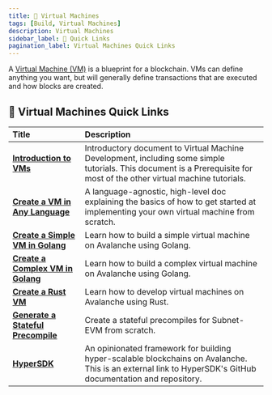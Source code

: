 ```yaml
---
title: 🔺 Virtual Machines
tags: [Build, Virtual Machines]
description: Virtual Machines 
sidebar_label: 🔗 Quick Links
pagination_label: Virtual Machines Quick Links
---
```


A [Virtual Machine (VM)](/learn/avalanche/virtual-machines) is a blueprint for a
blockchain. VMs can define anything you want, but will generally define transactions that are 
executed and how blocks are created.

## 🔗 Virtual Machines Quick Links

| Title      | Description |
| :------------------------------------------------- | :-------------------------------------------------------------------------------------------------------------------------------------------------- |
| [**Introduction to VMs**](/build/vm/intro.md) | Introductory document to Virtual Machine Development, including some simple tutorials. This document is a Prerequisite for most of the other virtual machine tutorials. |
| [**Create a VM in Any Language**](/build/vm/any-lang-vm.md)  | A language-agnostic, high-level doc explaining the basics of how to get started at implementing your own virtual machine from scratch.|
| [**Create a Simple VM in Golang**](/build/vm/golang-vms/golang-vm-simple.md)      | Learn how to build a simple virtual machine  on Avalanche using Golang. |
| [**Create a Complex VM in Golang**](/build/vm/golang-vms/golang-vm-complex.md)      | Learn how to build a complex virtual machine on Avalanche using Golang. |
| [**Create a Rust VM**](/build/vm/create/rust-vm.md)      | Learn how to develop virtual machines on Avalanche using Rust. |
| [**Generate a Stateful Precompile**](/build/vm/evm/intro.md)      | Create a stateful precompiles for Subnet-EVM from scratch. |
| [**HyperSDK**](https://github.com/ava-labs/hypersdk#readme)      | An opinionated framework for building hyper-scalable blockchains on Avalanche. This is an external link to HyperSDK's GitHub documentation and repository.|

